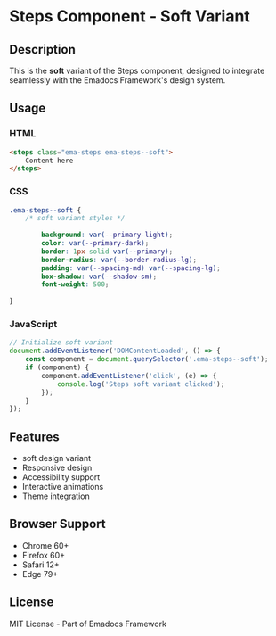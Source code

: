 # Steps Component - Soft Variant

## Description
This is the **soft** variant of the Steps component, designed to integrate seamlessly with the Emadocs Framework's design system.

## Usage

### HTML
```html
<steps class="ema-steps ema-steps--soft">
    Content here
</steps>
```

### CSS
```css
.ema-steps--soft {
    /* soft variant styles */
    
        background: var(--primary-light);
        color: var(--primary-dark);
        border: 1px solid var(--primary);
        border-radius: var(--border-radius-lg);
        padding: var(--spacing-md) var(--spacing-lg);
        box-shadow: var(--shadow-sm);
        font-weight: 500;
    
}
```

### JavaScript
```javascript
// Initialize soft variant
document.addEventListener('DOMContentLoaded', () => {
    const component = document.querySelector('.ema-steps--soft');
    if (component) {
        component.addEventListener('click', (e) => {
            console.log('Steps soft variant clicked');
        });
    }
});
```

## Features
- soft design variant
- Responsive design
- Accessibility support
- Interactive animations
- Theme integration

## Browser Support
- Chrome 60+
- Firefox 60+
- Safari 12+
- Edge 79+

## License
MIT License - Part of Emadocs Framework
